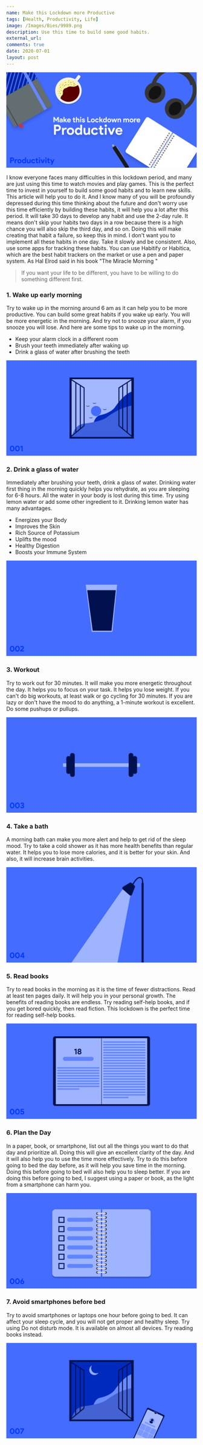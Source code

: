 ```yaml
---
name: Make this Lockdown more Productive
tags: [Health, Productivity, Life]
image: /Images/Bies/9989.png
description: Use this time to build some good habits.
external_url:
comments: true
date: 2020-07-01
layout: post
---
```


![alt text](/Images/Bies/9989.png "1")


I know everyone faces many difficulties in this lockdown period, and many are just using this time to watch movies and play games. This is the perfect time to invest in yourself to build some good habits and to learn new skills. This article will help you to do it. And I know many of you will be profoundly depressed during this time thinking about the future and don't worry use this time efficiently by building these habits, it will help you a lot after this period. It will take 30 days to develop any habit and use the 2-day rule. It means don't skip your habits two days in a row because there is a high chance you will also skip the third day, and so on. Doing this will make creating that habit a failure, so keep this in mind. I don't want you to implement all these habits in one day. Take it slowly and be consistent. Also, use some apps for tracking these habits. You can use Habitify or Habitica, which are the best habit trackers on the market or use a pen and paper system. As Hal Elrod said in his book "The Miracle Morning "
> If you want your life to be different, you have to be willing to do something different first.


### **1. Wake up early morning**

Try to wake up in the morning around 6 am as it can help you to be more productive. You can build some great habits if you wake up early. You will be more energetic in the morning. And try not to snooze your alarm, if you snooze you will lose. And here are some tips to wake up in the morning.

- Keep your alarm clock in a different room
- Brush your teeth immediately after waking up
- Drink a glass of water after brushing the teeth

![alt text](/Images/Bies/9989-1.png "2")

### **2. Drink a glass of water**

Immediately after brushing your teeth, drink a glass of water. Drinking water first thing in the morning quickly helps you rehydrate, as you are sleeping for 6-8 hours. All the water in your body is lost during this time. Try using lemon water or add some other ingredient to it. Drinking lemon water has many advantages.

- Energizes your Body
- Improves the Skin
- Rich Source of Potassium
- Uplifts the mood
- Healthy Digestion
- Boosts your Immune System

![alt text](/Images/Bies/9989-2.jpg "3")

### **3. Workout**

Try to work out for 30 minutes. It will make you more energetic throughout the day. It helps you to focus on your task. It helps you lose weight. If you can't do big workouts, at least walk or go cycling for 30 minutes. If you are lazy or don't have the mood to do anything, a 1-minute workout is excellent. Do some pushups or pullups.

![alt text](/Images/Bies/9989-3.jpg "4")

### **4. Take a bath**

A morning bath can make you more alert and help to get rid of the sleep mood. Try to take a cold shower as it has more health benefits than regular water. It helps you to lose more calories, and it is better for your skin. And also, it will increase brain activities.

![alt text](/Images/Bies/9989-4.jpg "5")

### **5. Read books**

Try to read books in the morning as it is the time of fewer distractions. Read at least ten pages daily. It will help you in your personal growth. The benefits of reading books are endless. Try reading self-help books, and if you get bored quickly, then read fiction. This lockdown is the perfect time for reading self-help books.

![alt text](/Images/Bies/9989-5.jpg "6")

### **6. Plan the Day**

In a paper, book, or smartphone, list out all the things you want to do that day and prioritize all. Doing this will give an excellent clarity of the day. And it will also help you to use the time more effectively. Try to do this before going to bed the day before, as it will help you save time in the morning. Doing this before going to bed will also help you to sleep better. If you are doing this before going to bed, I suggest using a paper or book, as the light from a smartphone can harm you.

![alt text](/Images/Bies/9989-6.jpg "7")

### **7. Avoid smartphones before bed**

Try to avoid smartphones or laptops one hour before going to bed. It can affect your sleep cycle, and you will not get proper and healthy sleep. Try using Do not disturb mode. It is available on almost all devices. Try reading books instead.

![alt text](/Images/Bies/9989-7.jpg "8")
